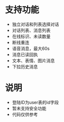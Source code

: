 # 支持功能
* 独立对话和列表选择对话
* 对话列表、消息列表
* 在线标识、未读数量
* 断线重连
* 语音消息，最大60s
* 消息已读回执
* 文本、表情、图片消息
* 下拉历史消息

# 说明
* 登陆ID为user表的id字段
* 暂未支持安全功能
* 代码仅供参考